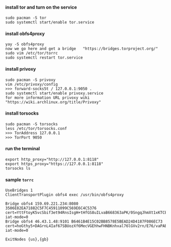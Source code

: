 
#### install tor and turn on the service
```
sudo pacman -S tor
sudo systemctl start/enable tor.service
```



#### install obfs4proxy
```
yay -S obfs4proxy
now we go here and get a bridge   "https://bridges.torproject.org/"
sudo vim /etc/tor/torrc
sudo systemctl restart tor.service
```



#### install  privoxy
```
sudo pacman -S privoxy
vim /etc/privoxy/config
>>> forward-socks5t / 127.0.0.1:9050 .
sudo systemctl start/enable privoxy.service
for more information URL privoxy wiki   "https://wiki.archlinux.org/title/Privoxy"
```


#### install torsocks
```
sudo pacman -S torsocks
less /etc/tor/torsocks.conf
>>> TorAddress 127.0.0.1
>>> TorPort 9050
```


#### run the terminal
```
export http_proxy="http://127.0.0.1:8118"
export https_proxy="https://127.0.0.1:8118"
torsocks ls
```



#### sample `torrc`
```
UseBridges 1
ClientTransportPlugin obfs4 exec /usr/bin/obfs4proxy

Bridge obfs4 159.69.221.234:8080 3506E82EA71882C5F7C45911099C569E6C4C5376 cert=YttFtoyK5vcSbif3et94RnsIsgH+tHfGS8uILvaB668363aPK/0SngqJhmXt1xKTCE4Jcw iat-mode=0
Bridge obfs4 46.43.1.48:9101 B6461B4E15C02BB8578E5BEAD24D4187F086EC73 cert=hoGthy5+DAGrnL4Iaf67SBUozXf6MecVGEhhwFHNBKnhxal76lGVv2rn/E76/vaPAB3pAA iat-mode=0

ExitNodes {us},{gb}
```
